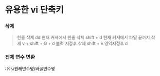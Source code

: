 유용한 vi 단축키
============ 

### 삭제 
> 한줄 삭제 dd
> 현재 커서에서 한줄 삭제 shift + d
> 현재 커서에서 파일 끝까지 삭제 v + shift + G + d
> 블럭 지정후 삭제 shift + v 영역지정후 d

### 전체 변수 변환
:%s/원래변수명/바꿀변수명

<html> </html> 


